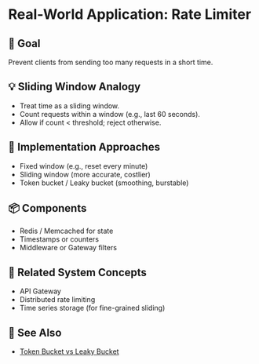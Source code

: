 # Real-World Application: Rate Limiter

## 🎯 Goal
Prevent clients from sending too many requests in a short time.

## 💡 Sliding Window Analogy
- Treat time as a sliding window.
- Count requests within a window (e.g., last 60 seconds).
- Allow if count < threshold; reject otherwise.

## 🔨 Implementation Approaches
- Fixed window (e.g., reset every minute)
- Sliding window (more accurate, costlier)
- Token bucket / Leaky bucket (smoothing, burstable)

## 📦 Components
- Redis / Memcached for state
- Timestamps or counters
- Middleware or Gateway filters

## 🔁 Related System Concepts
- API Gateway
- Distributed rate limiting
- Time series storage (for fine-grained sliding)

## 🔗 See Also
- [Token Bucket vs Leaky Bucket](./token-bucket-vs-leaky-bucket.md)
